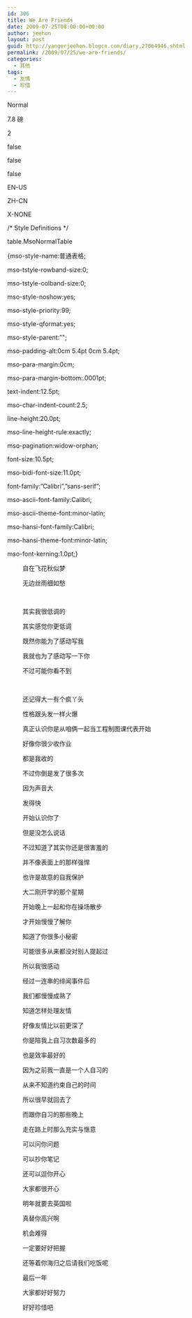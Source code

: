 ```yaml
---
id: 306
title: We Are Friends
date: 2009-07-25T08:00:00+00:00
author: jeehon
layout: post
guid: http://yangerjeehon.blogcn.com/diary,27064946.shtml
permalink: /2009/07/25/we-are-friends/
categories:
  - 其他
tags:
  - 友情
  - 珍惜
---
```

<!--[if gte mso 9]>-->

Normal
    


7.8 磅
    

    
2

false
    
false
    
false

EN-US
    
ZH-CN
    
X-NONE

<!--[if gte mso 9]>-->

<!--[if gte mso 10]>-->

/\* Style Definitions \*/
   
table.MsoNormalTable
	  
{mso-style-name:普通表格;
	  
mso-tstyle-rowband-size:0;
	  
mso-tstyle-colband-size:0;
	  
mso-style-noshow:yes;
	  
mso-style-priority:99;
	  
mso-style-qformat:yes;
	  
mso-style-parent:&#8221;";
	  
mso-padding-alt:0cm 5.4pt 0cm 5.4pt;
	  
mso-para-margin:0cm;
	  
mso-para-margin-bottom:.0001pt;
	  
text-indent:12.5pt;
	  
mso-char-indent-count:2.5;
	  
line-height:20.0pt;
	  
mso-line-height-rule:exactly;
	  
mso-pagination:widow-orphan;
	  
font-size:10.5pt;
	  
mso-bidi-font-size:11.0pt;
	  
font-family:&#8221;Calibri&#8221;,&#8221;sans-serif&#8221;;
	  
mso-ascii-font-family:Calibri;
	  
mso-ascii-theme-font:minor-latin;
	  
mso-hansi-font-family:Calibri;
	  
mso-hansi-theme-font:minor-latin;
	  
mso-font-kerning:1.0pt;}

<p class="MsoNormal" style="text-indent: 26.25pt">
  <span style="font-family: 宋体">自在飞花秋似梦</span>
</p>

<p class="MsoNormal" style="text-indent: 26.25pt">
  <span style="font-family: 宋体">无边丝雨细如愁</span>
</p>

<p class="MsoNormal" style="text-indent: 26.25pt">
  <span lang="EN-US">&nbsp;</span>
</p>

<p class="MsoNormal" style="text-indent: 26.25pt">
  <span style="font-family: 宋体">其实我很低调的</span>
</p>

<p class="MsoNormal" style="text-indent: 26.25pt">
  <span style="font-family: 宋体">其实感觉你更低调</span>
</p>

<p class="MsoNormal" style="text-indent: 26.25pt">
  <span style="font-family: 宋体">既然你能为了感动写我</span>
</p>

<p class="MsoNormal" style="text-indent: 26.25pt">
  <span style="font-family: 宋体">我就也为了感动写一下你</span>
</p>

<p class="MsoNormal" style="text-indent: 26.25pt">
  <span style="font-family: 宋体">不过可能你看不到</span>
</p>

<p class="MsoNormal" style="text-indent: 26.25pt">
  <span lang="EN-US">&nbsp;</span>
</p>

<p class="MsoNormal" style="text-indent: 26.25pt">
  <span style="font-family: 宋体">还记得大一有个疯丫头</span>
</p>

<p class="MsoNormal" style="text-indent: 26.25pt">
  <span style="font-family: 宋体">性格跟头发一样火爆</span>
</p>

<p class="MsoNormal" style="text-indent: 26.25pt">
  <span style="font-family: 宋体">真正认识你是从咱俩一起当工程制图课代表开始</span>
</p>

<p class="MsoNormal" style="text-indent: 26.25pt">
  <span style="font-family: 宋体">好像你很少收作业</span>
</p>

<p class="MsoNormal" style="text-indent: 26.25pt">
  <span style="font-family: 宋体">都是我收的</span>
</p>

<p class="MsoNormal" style="text-indent: 26.25pt">
  <span style="font-family: 宋体">不过你倒是发了很多次</span>
</p>

<p class="MsoNormal" style="text-indent: 26.25pt">
  <span style="font-family: 宋体">因为声音大</span>
</p>

<p class="MsoNormal" style="text-indent: 26.25pt">
  <span style="font-family: 宋体">发得快</span>
</p>

<p class="MsoNormal" style="text-indent: 26.25pt">
  <span style="font-family: 宋体">开始认识你了</span>
</p>

<p class="MsoNormal" style="text-indent: 26.25pt">
  <span style="font-family: 宋体">但是没怎么说话</span>
</p>

<p class="MsoNormal" style="text-indent: 26.25pt">
  <span style="font-family: 宋体">不过知道了其实你还是很害羞的</span>
</p>

<p class="MsoNormal" style="text-indent: 26.25pt">
  <span style="font-family: 宋体">并不像表面上的那样强悍</span>
</p>

<p class="MsoNormal" style="text-indent: 26.25pt">
  <span style="font-family: 宋体">也许是故意的自我保护</span>
</p>

<p class="MsoNormal" style="text-indent: 26.25pt">
  <span style="font-family: 宋体">大二刚开学的那个星期</span>
</p>

<p class="MsoNormal" style="text-indent: 26.25pt">
  <span style="font-family: 宋体">开始晚上一起和你在操场散步</span>
</p>

<p class="MsoNormal" style="text-indent: 26.25pt">
  <span style="font-family: 宋体">才开始慢慢了解你</span>
</p>

<p class="MsoNormal" style="text-indent: 26.25pt">
  <span style="font-family: 宋体">知道了你很多小秘密</span>
</p>

<p class="MsoNormal" style="text-indent: 26.25pt">
  <span style="font-family: 宋体">可能很多从来都没对别人提起过</span>
</p>

<p class="MsoNormal" style="text-indent: 26.25pt">
  <span style="font-family: 宋体">所以我很感动</span>
</p>

<p class="MsoNormal" style="text-indent: 26.25pt">
  <span style="font-family: 宋体">经过一连串的绯闻事件后</span>
</p>

<p class="MsoNormal" style="text-indent: 26.25pt">
  <span style="font-family: 宋体">我们都慢慢成熟了</span>
</p>

<p class="MsoNormal" style="text-indent: 26.25pt">
  <span style="font-family: 宋体">知道怎样处理友情</span>
</p>

<p class="MsoNormal" style="text-indent: 26.25pt">
  <span style="font-family: 宋体">好像友情比以前更深了</span>
</p>

<p class="MsoNormal" style="text-indent: 26.25pt">
  <span style="font-family: 宋体">你是陪我上自习次数最多的</span>
</p>

<p class="MsoNormal" style="text-indent: 26.25pt">
  <span style="font-family: 宋体">也是效率最好的</span>
</p>

<p class="MsoNormal" style="text-indent: 26.25pt">
  <span style="font-family: 宋体">因为之前我一直是一个人自习的</span>
</p>

<p class="MsoNormal" style="text-indent: 26.25pt">
  <span style="font-family: 宋体">从来不知道约束自己的时间</span>
</p>

<p class="MsoNormal" style="text-indent: 26.25pt">
  <span style="font-family: 宋体">所以很早就回去了</span>
</p>

<p class="MsoNormal" style="text-indent: 26.25pt">
  <span style="font-family: 宋体">而跟你自习的那些晚上</span>
</p>

<p class="MsoNormal" style="text-indent: 26.25pt">
  <span style="font-family: 宋体">走在路上时那么充实与惬意</span>
</p>

<p class="MsoNormal" style="text-indent: 26.25pt">
  <span style="font-family: 宋体">可以问你问题</span>
</p>

<p class="MsoNormal" style="text-indent: 26.25pt">
  <span style="font-family: 宋体">可以抄你笔记</span>
</p>

<p class="MsoNormal" style="text-indent: 26.25pt">
  <span style="font-family: 宋体">还可以逗你开心</span>
</p>

<p class="MsoNormal" style="text-indent: 26.25pt">
  <span style="font-family: 宋体">大家都很开心</span>
</p>

<p class="MsoNormal" style="text-indent: 26.25pt">
  <span style="font-family: 宋体">明年就要去英国啦</span>
</p>

<p class="MsoNormal" style="text-indent: 26.25pt">
  <span style="font-family: 宋体">真替你高兴啊</span>
</p>

<p class="MsoNormal" style="text-indent: 26.25pt">
  <span style="font-family: 宋体">机会难得</span>
</p>

<p class="MsoNormal" style="text-indent: 26.25pt">
  <span style="font-family: 宋体">一定要好好把握</span>
</p>

<p class="MsoNormal" style="text-indent: 26.25pt">
  <span style="font-family: 宋体">还等着你海归之后请我们吃饭呢</span>
</p>

<p class="MsoNormal" style="text-indent: 26.25pt">
  <span style="font-family: 宋体">最后一年</span>
</p>

<p class="MsoNormal" style="text-indent: 26.25pt">
  <span style="font-family: 宋体">大家都好好努力</span>
</p>

<p class="MsoNormal" style="text-indent: 26.25pt">
  <span style="font-family: 宋体">好好珍惜吧</span>
</p>